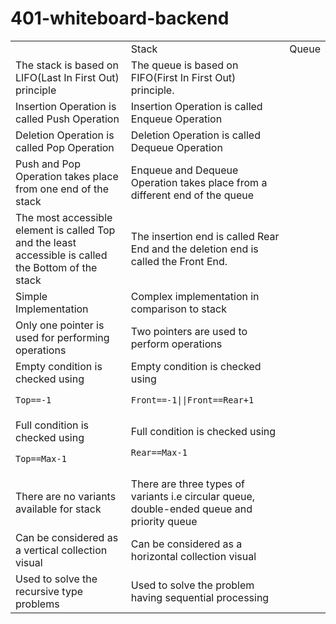 # 401-whiteboard-backend


<table>
  <th>
    <td> Stack</td>
    <td> Queue</td>
    
  </th>
  <tr>
    <td>The stack is based on LIFO(Last In First Out) principle</td>
    <td>The queue is based on FIFO(First In First Out) principle.</td>
  </tr>
  <tr>
    <td>Insertion Operation is called Push Operation</td>
    <td>Insertion Operation is called Enqueue Operation</td>
  </tr>
  <tr>
    <td>Deletion Operation is called Pop Operation</td>
    <td>Deletion Operation is called Dequeue Operation</td>
  </tr>
  <tr>
    <td>Push and Pop Operation takes place from one end of the stack</td>
    <td>Enqueue and Dequeue Operation takes place from a different end of the queue</td>
  </tr>
  <tr>
    <td>The most accessible element is called Top and the least accessible is called the Bottom of the stack </td>
    <td>The insertion end is called Rear End and the deletion end is called the Front End. </td>
  </tr>
  <tr>
    <td>Simple Implementation </td>
    <td>	Complex implementation in comparison to stack</td>
  </tr>
  <tr>
    <td>Only one pointer is used for performing operations </td>
    <td>Two pointers are used to perform operations
</td>
  </tr>
  <tr>
    <td>Empty condition is checked using

```Top==-1```</td>
    <td>Empty condition is checked using 

```Front==-1||Front==Rear+1```</td>
  </tr>
  <tr>
    <td>Full condition is checked using

```Top==Max-1```</td>
    <td>Full condition is checked using 

```Rear==Max-1```</td>
  </tr>
  <tr>
    <td>There are no variants available for stack</td>
    <td>There are three types of variants i.e circular queue, double-ended queue and priority queue

</td>
  </tr>
  <tr>
    <td>Can be considered as a vertical collection visual</td>
    <td>Can be considered as a horizontal collection  visual</td>
  </tr>
  <tr>
    <td>Used to solve the recursive type problems</td>
    <td>Used to solve the problem having sequential processing</td>
  </tr>

</table>